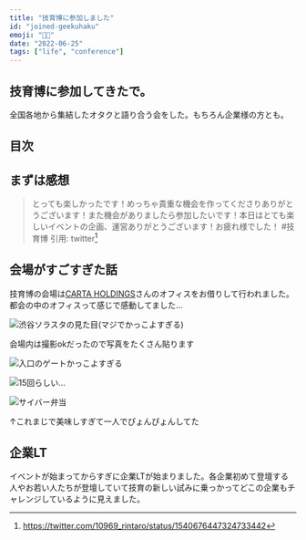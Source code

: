 ```yaml
---
title: "技育博に参加しました"
id: "joined-geekuhaku"
emoji: "🧑‍💻"
date: "2022-06-25"
tags: ["life", "conference"]
---
```


## 技育博に参加してきたで。

全国各地から集結したオタクと語り合う会をした。もちろん企業様の方とも。

## 目次

## まずは感想

> とっても楽しかったです！めっちゃ貴重な機会を作ってくださりありがとうございます！また機会がありましたら参加したいです！本日はとても楽しいイベントの企画、運営ありがとうございます！お疲れ様でした！  #技育博
> 引用: twitter[^1]

## 会場がすごすぎた話

技育博の会場は[CARTA HOLDINGS](https://cartaholdings.co.jp/)さんのオフィスをお借りして行われました。都会の中のオフィスって感じで感動してました...

![渋谷ソラスタの見た目(マジでかっこよすぎる)]()

会場内は撮影okだったので写真をたくさん貼ります

![入口のゲートかっこよすぎる]()

![15回らしい...]()

![サイバー弁当]()

↑これまじで美味しすぎて一人でぴょんぴょんしてた

## 企業LT

イベントが始まってからすぎに企業LTが始まりました。各企業初めて登壇する人やお若い人たちが登壇していて技育の新しい試みに乗っかってどこの企業もチャレンジしているように見えました。

[^1]: https://twitter.com/10969_rintaro/status/1540676447324733442
